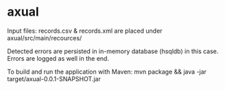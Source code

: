 # axual

Input files: records.csv & records.xml are placed under axual/src/main/recources/

Detected errors are persisted in in-memory database (hsqldb) in this case. Errors are logged as well in the end.

To build and run the application with Maven: mvn package && java -jar target/axual-0.0.1-SNAPSHOT.jar
